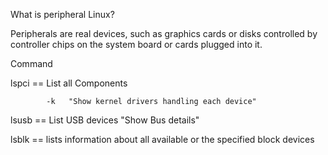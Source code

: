 What is peripheral Linux?

Peripherals are real devices, such as graphics cards or disks controlled by controller
chips on the system board or cards plugged into it.

Command 

lspci  == List all Components

            -k   "Show kernel drivers handling each device"

lsusb  == List USB devices  "Show Bus details"

lsblk  == lists information about all available or the specified block devices

